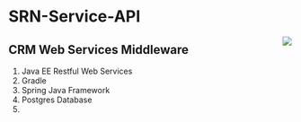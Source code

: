 # SRN-Service-API
<img align="right" src="SRN-Service-API/logo.png" />

## CRM Web Services Middleware
1. Java EE Restful Web Services
2. Gradle
3. Spring Java Framework
4. Postgres Database
5. 




